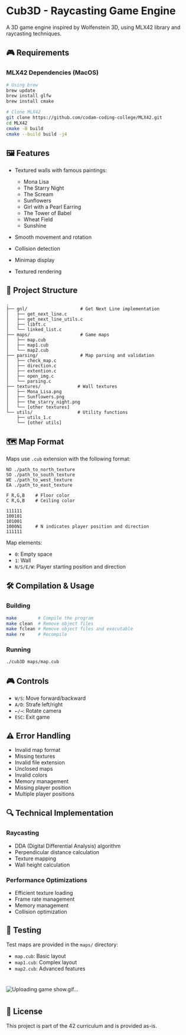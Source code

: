 # Cub3D - Raycasting Game Engine

A 3D game engine inspired by Wolfenstein 3D, using MLX42 library and raycasting techniques.

## 🎮 Requirements

### MLX42 Dependencies (MacOS)
```bash
# Using brew
brew update
brew install glfw
brew install cmake

# Clone MLX42
git clone https://github.com/codam-coding-college/MLX42.git
cd MLX42
cmake -B build
cmake --build build -j4
```

## 🖼️ Features

- Textured walls with famous paintings:
  - Mona Lisa
  - The Starry Night
  - The Scream
  - Sunflowers
  - Girl with a Pearl Earring
  - The Tower of Babel
  - Wheat Field
  - Sunshine

- Smooth movement and rotation
- Collision detection
- Minimap display
- Textured rendering

## 📁 Project Structure

```
.
├── gnl/                    # Get Next Line implementation
│   ├── get_next_line.c
│   ├── get_next_line_utils.c
│   ├── libft.c
│   └── linked_list.c
├── maps/                   # Game maps
│   ├── map.cub
│   ├── map1.cub
│   └── map2.cub
├── parsing/                # Map parsing and validation
│   ├── check_map.c
│   ├── direction.c
│   ├── extention.c
│   ├── open_img.c
│   └── parsing.c
├── textures/              # Wall textures
│   ├── Mona_Lisa.png
│   ├── Sunflowers.png
│   ├── the_starry_night.png
│   └── [other textures]
└── utils/                 # Utility functions
    ├── utils_1.c
    └── [other utils]
```

## 🗺️ Map Format

Maps use `.cub` extension with the following format:
```
NO ./path_to_north_texture
SO ./path_to_south_texture
WE ./path_to_west_texture
EA ./path_to_east_texture

F R,G,B    # Floor color
C R,G,B    # Ceiling color

111111
100101
101001
1000N1     # N indicates player position and direction
111111
```

Map elements:
- `0`: Empty space
- `1`: Wall
- `N/S/E/W`: Player starting position and direction

## 🛠️ Compilation & Usage

### Building
```bash
make        # Compile the program
make clean  # Remove object files
make fclean # Remove object files and executable
make re     # Recompile
```

### Running
```bash
./cub3D maps/map.cub
```

## 🎮 Controls

- `W/S`: Move forward/backward
- `A/D`: Strafe left/right
- `←/→`: Rotate camera
- `ESC`: Exit game


## ⚠️ Error Handling

- Invalid map format
- Missing textures
- Invalid file extension
- Unclosed maps
- Invalid colors
- Memory management
- Missing player position
- Multiple player positions

## 🔍 Technical Implementation

### Raycasting
- DDA (Digital Differential Analysis) algorithm
- Perpendicular distance calculation
- Texture mapping
- Wall height calculation

### Performance Optimizations
- Efficient texture loading
- Frame rate management
- Memory management
- Collision optimization

## 🧪 Testing

Test maps are provided in the `maps/` directory:
- `map.cub`: Basic layout
- `map1.cub`: Complex layout
- `map2.cub`: Advanced features

#
![Uploading game show.gif…]()


#

## 📜 License

This project is part of the 42 curriculum and is provided as-is.
